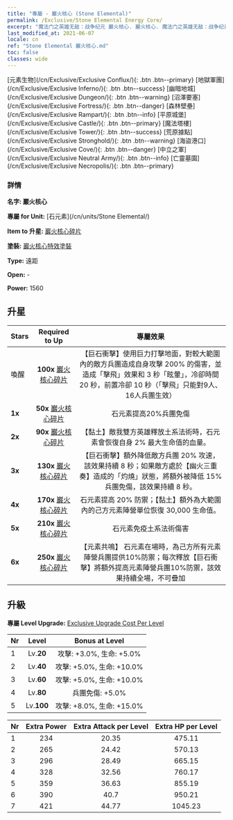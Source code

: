 ```yaml
---
title: "專屬 - 巖火核心 (Stone Elemental)"
permalink: /Exclusive/Stone Elemental Energy Core/
excerpt: "魔法门之英雄无敌：战争纪元 巖火核心. 巖火核心. 魔法门之英雄无敌：战争纪元 專屬 巖火核心. 石元素 專屬."
last_modified_at: 2021-06-07
locale: cn
ref: "Stone Elemental 巖火核心.md"
toc: false
classes: wide
---
```

 [元素生物](/cn/Exclusive/Exclusive Conflux/){: .btn .btn--primary} [地獄軍團](/cn/Exclusive/Exclusive Inferno/){: .btn .btn--success} [幽暗地城](/cn/Exclusive/Exclusive Dungeon/){: .btn .btn--warning} [沼澤要塞](/cn/Exclusive/Exclusive Fortress/){: .btn .btn--danger} [森林壁壘](/cn/Exclusive/Exclusive Rampart/){: .btn .btn--info} [平原城堡](/cn/Exclusive/Exclusive Castle/){: .btn .btn--primary} [魔法塔樓](/cn/Exclusive/Exclusive Tower/){: .btn .btn--success} [荒原據點](/cn/Exclusive/Exclusive Stronghold/){: .btn .btn--warning} [海盜港口](/cn/Exclusive/Exclusive Cove/){: .btn .btn--danger} [中立之軍](/cn/Exclusive/Exclusive Neutral Army/){: .btn .btn--info} [亡靈墓園](/cn/Exclusive/Exclusive Necropolis/){: .btn .btn--primary} 

### 詳情
 **名字: 巖火核心** 

 **專屬 for Unit:** [石元素](/cn/units/Stone Elemental/) 

 **Item to 升星:** [巖火核心碎片](/cn/Items/con_999/)

 **塗裝:** [巖火核心特效塗裝](/cn/Items/con_667/)

 **Type:** 遠距

 **Open:** -

 **Power:** 1560

## 升星

  |     Stars    |  Required to Up | 專屬效果 |
  |:-------------|:---------------:|:---------------:|
  |  喚醒  | **100x** [巖火核心碎片](/cn/Items/con_999/) | 【巨石衝擊】使用巨力打擊地面，對較大範圍內的敵方兵團造成自身攻擊 200% 的傷害，並造成「擊飛」效果和 3 秒「眩暈」，冷卻時間 20 秒，前置冷卻 10 秒（「擊飛」只能對9人、16人兵團生效） |
  | **1x** <i class="fas fa-star"/> | **50x** [巖火核心碎片](/cn/Items/con_999/) | 石元素提高20%兵團免傷 |
  | **2x** <i class="fas fa-star"/> | **90x** [巖火核心碎片](/cn/Items/con_999/) | 【黏土】敵我雙方英雄釋放土系法術時，石元素會恢復自身 2% 最大生命值的血量。 |
  | **3x** <i class="fas fa-star"/> | **130x** [巖火核心碎片](/cn/Items/con_999/) | 【巨石衝擊】額外降低敵方兵團 20% 攻速，該效果持續 8 秒；如果敵方處於【幽火三重奏】造成的「灼燒」狀態，將額外被降低 15% 兵團免傷，該效果持續 8 秒。 |
  | **4x** <i class="fas fa-star"/> | **170x** [巖火核心碎片](/cn/Items/con_999/) | 石元素提高 20% 防禦；【黏土】額外為大範圍內的己方元素陣營單位恢復 30,000 生命值。 |
  | **5x** <i class="fas fa-star"/> | **210x** [巖火核心碎片](/cn/Items/con_999/) | 石元素免疫土系法術傷害 |
  | **6x** <i class="fas fa-star"/> | **250x** [巖火核心碎片](/cn/Items/con_999/) | 【元素共鳴】 石元素在場時，為己方所有元素陣營兵團提供10%防禦；每次釋放【巨石衝擊】將額外提高元素陣營兵團10%防禦，該效果持續全場，不可疊加 |


## 升級
 **專屬 Level Upgrade:** [Exclusive Upgrade Cost Per Level](/Exclusive/ExclusiveUpgradeCostPerLevel/)

  |  Nr  |   Level  | Bonus at Level |
  |:-----|:--------:|:--------------:|
  | 1 | Lv.**20** | 攻擊: +3.0%, 生命: +5.0% |
  | 2 | Lv.**40** | 攻擊: +5.0%, 生命: +10.0% |
  | 3 | Lv.**60** | 攻擊: +5.0%, 生命: +10.0% |
  | 4 | Lv.**80** | 兵團免傷: +5.0% |
  | 5 | Lv.**100** | 攻擊: +8.0%, 生命: +15.0% |


  |  Nr  |  Extra Power | Extra Attack per Level | Extra HP per Level |
  |:-----|:--------:|:--------:|:--------:|
  | 1 | 234 | 20.35 | 475.11 |
  | 2 | 265 | 24.42 | 570.13 |
  | 3 | 296 | 28.49 | 665.15 |
  | 4 | 328 | 32.56 | 760.17 |
  | 5 | 359 | 36.63 | 855.19 |
  | 6 | 390 | 40.7 | 950.21 |
  | 7 | 421 | 44.77 | 1045.23 |


